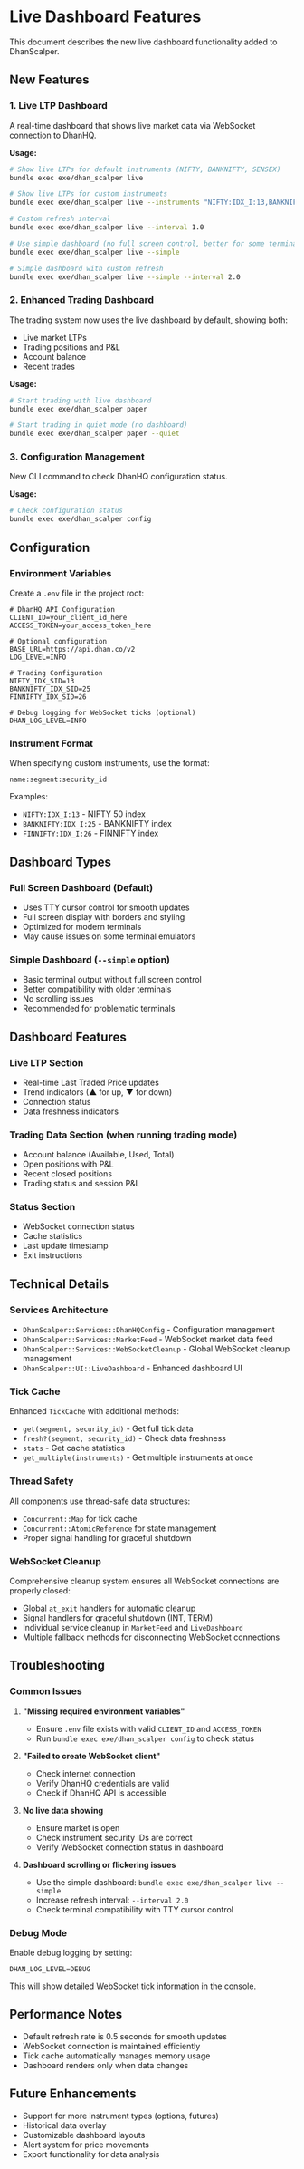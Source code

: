 # Live Dashboard Features

This document describes the new live dashboard functionality added to DhanScalper.

## New Features

### 1. Live LTP Dashboard
A real-time dashboard that shows live market data via WebSocket connection to DhanHQ.

**Usage:**
```bash
# Show live LTPs for default instruments (NIFTY, BANKNIFTY, SENSEX)
bundle exec exe/dhan_scalper live

# Show live LTPs for custom instruments
bundle exec exe/dhan_scalper live --instruments "NIFTY:IDX_I:13,BANKNIFTY:IDX_I:25"

# Custom refresh interval
bundle exec exe/dhan_scalper live --interval 1.0

# Use simple dashboard (no full screen control, better for some terminals)
bundle exec exe/dhan_scalper live --simple

# Simple dashboard with custom refresh
bundle exec exe/dhan_scalper live --simple --interval 2.0
```

### 2. Enhanced Trading Dashboard
The trading system now uses the live dashboard by default, showing both:
- Live market LTPs
- Trading positions and P&L
- Account balance
- Recent trades

**Usage:**
```bash
# Start trading with live dashboard
bundle exec exe/dhan_scalper paper

# Start trading in quiet mode (no dashboard)
bundle exec exe/dhan_scalper paper --quiet
```

### 3. Configuration Management
New CLI command to check DhanHQ configuration status.

**Usage:**
```bash
# Check configuration status
bundle exec exe/dhan_scalper config
```

## Configuration

### Environment Variables
Create a `.env` file in the project root:

```env
# DhanHQ API Configuration
CLIENT_ID=your_client_id_here
ACCESS_TOKEN=your_access_token_here

# Optional configuration
BASE_URL=https://api.dhan.co/v2
LOG_LEVEL=INFO

# Trading Configuration
NIFTY_IDX_SID=13
BANKNIFTY_IDX_SID=25
FINNIFTY_IDX_SID=26

# Debug logging for WebSocket ticks (optional)
DHAN_LOG_LEVEL=INFO
```

### Instrument Format
When specifying custom instruments, use the format:
```
name:segment:security_id
```

Examples:
- `NIFTY:IDX_I:13` - NIFTY 50 index
- `BANKNIFTY:IDX_I:25` - BANKNIFTY index
- `FINNIFTY:IDX_I:26` - FINNIFTY index

## Dashboard Types

### Full Screen Dashboard (Default)
- Uses TTY cursor control for smooth updates
- Full screen display with borders and styling
- Optimized for modern terminals
- May cause issues on some terminal emulators

### Simple Dashboard (`--simple` option)
- Basic terminal output without full screen control
- Better compatibility with older terminals
- No scrolling issues
- Recommended for problematic terminals

## Dashboard Features

### Live LTP Section
- Real-time Last Traded Price updates
- Trend indicators (▲ for up, ▼ for down)
- Connection status
- Data freshness indicators

### Trading Data Section (when running trading mode)
- Account balance (Available, Used, Total)
- Open positions with P&L
- Recent closed positions
- Trading status and session P&L

### Status Section
- WebSocket connection status
- Cache statistics
- Last update timestamp
- Exit instructions

## Technical Details

### Services Architecture
- `DhanScalper::Services::DhanHQConfig` - Configuration management
- `DhanScalper::Services::MarketFeed` - WebSocket market data feed
- `DhanScalper::Services::WebSocketCleanup` - Global WebSocket cleanup management
- `DhanScalper::UI::LiveDashboard` - Enhanced dashboard UI

### Tick Cache
Enhanced `TickCache` with additional methods:
- `get(segment, security_id)` - Get full tick data
- `fresh?(segment, security_id)` - Check data freshness
- `stats` - Get cache statistics
- `get_multiple(instruments)` - Get multiple instruments at once

### Thread Safety
All components use thread-safe data structures:
- `Concurrent::Map` for tick cache
- `Concurrent::AtomicReference` for state management
- Proper signal handling for graceful shutdown

### WebSocket Cleanup
Comprehensive cleanup system ensures all WebSocket connections are properly closed:
- Global `at_exit` handlers for automatic cleanup
- Signal handlers for graceful shutdown (INT, TERM)
- Individual service cleanup in `MarketFeed` and `LiveDashboard`
- Multiple fallback methods for disconnecting WebSocket connections

## Troubleshooting

### Common Issues

1. **"Missing required environment variables"**
   - Ensure `.env` file exists with valid `CLIENT_ID` and `ACCESS_TOKEN`
   - Run `bundle exec exe/dhan_scalper config` to check status

2. **"Failed to create WebSocket client"**
   - Check internet connection
   - Verify DhanHQ credentials are valid
   - Check if DhanHQ API is accessible

3. **No live data showing**
   - Ensure market is open
   - Check instrument security IDs are correct
   - Verify WebSocket connection status in dashboard

4. **Dashboard scrolling or flickering issues**
   - Use the simple dashboard: `bundle exec exe/dhan_scalper live --simple`
   - Increase refresh interval: `--interval 2.0`
   - Check terminal compatibility with TTY cursor control

### Debug Mode
Enable debug logging by setting:
```env
DHAN_LOG_LEVEL=DEBUG
```

This will show detailed WebSocket tick information in the console.

## Performance Notes

- Default refresh rate is 0.5 seconds for smooth updates
- WebSocket connection is maintained efficiently
- Tick cache automatically manages memory usage
- Dashboard renders only when data changes

## Future Enhancements

- Support for more instrument types (options, futures)
- Historical data overlay
- Customizable dashboard layouts
- Alert system for price movements
- Export functionality for data analysis

